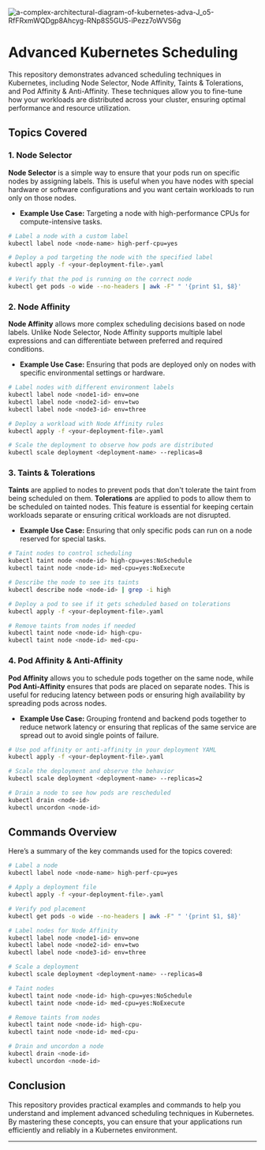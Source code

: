 
![a-complex-architectural-diagram-of-kubernetes-adva-J_o5-RfFRxmWQDgp8Ahcyg-RNp8S5GUS-iPezz7oWVS6g](https://github.com/user-attachments/assets/457d85ae-4b18-430a-81a4-52ec0d3f1c3a)


# Advanced Kubernetes Scheduling

This repository demonstrates advanced scheduling techniques in Kubernetes, including Node Selector, Node Affinity, Taints & Tolerations, and Pod Affinity & Anti-Affinity. These techniques allow you to fine-tune how your workloads are distributed across your cluster, ensuring optimal performance and resource utilization.

## Topics Covered

### 1. Node Selector

**Node Selector** is a simple way to ensure that your pods run on specific nodes by assigning labels. This is useful when you have nodes with special hardware or software configurations and you want certain workloads to run only on those nodes.

- **Example Use Case:** Targeting a node with high-performance CPUs for compute-intensive tasks.

```sh
# Label a node with a custom label
kubectl label node <node-name> high-perf-cpu=yes

# Deploy a pod targeting the node with the specified label
kubectl apply -f <your-deployment-file>.yaml

# Verify that the pod is running on the correct node
kubectl get pods -o wide --no-headers | awk -F" " '{print $1, $8}'
```

### 2. Node Affinity

**Node Affinity** allows more complex scheduling decisions based on node labels. Unlike Node Selector, Node Affinity supports multiple label expressions and can differentiate between preferred and required conditions.

- **Example Use Case:** Ensuring that pods are deployed only on nodes with specific environmental settings or hardware.

```sh
# Label nodes with different environment labels
kubectl label node <node1-id> env=one
kubectl label node <node2-id> env=two
kubectl label node <node3-id> env=three

# Deploy a workload with Node Affinity rules
kubectl apply -f <your-deployment-file>.yaml

# Scale the deployment to observe how pods are distributed
kubectl scale deployment <deployment-name> --replicas=8
```

### 3. Taints & Tolerations

**Taints** are applied to nodes to prevent pods that don't tolerate the taint from being scheduled on them. **Tolerations** are applied to pods to allow them to be scheduled on tainted nodes. This feature is essential for keeping certain workloads separate or ensuring critical workloads are not disrupted.

- **Example Use Case:** Ensuring that only specific pods can run on a node reserved for special tasks.

```sh
# Taint nodes to control scheduling
kubectl taint node <node-id> high-cpu=yes:NoSchedule
kubectl taint node <node-id> med-cpu=yes:NoExecute

# Describe the node to see its taints
kubectl describe node <node-id> | grep -i high

# Deploy a pod to see if it gets scheduled based on tolerations
kubectl apply -f <your-deployment-file>.yaml

# Remove taints from nodes if needed
kubectl taint node <node-id> high-cpu-
kubectl taint node <node-id> med-cpu-
```

### 4. Pod Affinity & Anti-Affinity

**Pod Affinity** allows you to schedule pods together on the same node, while **Pod Anti-Affinity** ensures that pods are placed on separate nodes. This is useful for reducing latency between pods or ensuring high availability by spreading pods across nodes.

- **Example Use Case:** Grouping frontend and backend pods together to reduce network latency or ensuring that replicas of the same service are spread out to avoid single points of failure.

```sh
# Use pod affinity or anti-affinity in your deployment YAML
kubectl apply -f <your-deployment-file>.yaml

# Scale the deployment and observe the behavior
kubectl scale deployment <deployment-name> --replicas=2

# Drain a node to see how pods are rescheduled
kubectl drain <node-id>
kubectl uncordon <node-id>
```

## Commands Overview

Here’s a summary of the key commands used for the topics covered:

```sh
# Label a node
kubectl label node <node-name> high-perf-cpu=yes

# Apply a deployment file
kubectl apply -f <your-deployment-file>.yaml

# Verify pod placement
kubectl get pods -o wide --no-headers | awk -F" " '{print $1, $8}'

# Label nodes for Node Affinity
kubectl label node <node1-id> env=one
kubectl label node <node2-id> env=two
kubectl label node <node3-id> env=three

# Scale a deployment
kubectl scale deployment <deployment-name> --replicas=8

# Taint nodes
kubectl taint node <node-id> high-cpu=yes:NoSchedule
kubectl taint node <node-id> med-cpu=yes:NoExecute

# Remove taints from nodes
kubectl taint node <node-id> high-cpu-
kubectl taint node <node-id> med-cpu-

# Drain and uncordon a node
kubectl drain <node-id>
kubectl uncordon <node-id>
```

## Conclusion

This repository provides practical examples and commands to help you understand and implement advanced scheduling techniques in Kubernetes. By mastering these concepts, you can ensure that your applications run efficiently and reliably in a Kubernetes environment.

---

